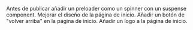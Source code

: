 Antes de publicar añadir un preloader como un spinner con un suspense component.
Mejorar el diseño de la página de inicio.
Añadir un botón de "volver arriba" en la página de inicio.
Añadir un logo a la página de inicio.
